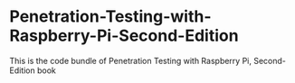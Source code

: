 # Penetration-Testing-with-Raspberry-Pi-Second-Edition
This is the code bundle of Penetration Testing with Raspberry Pi, Second-Edition book
